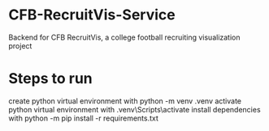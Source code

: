 # CFB-RecruitVis-Service
Backend for CFB RecruitVis, a college football recruiting visualization project

# Steps to run
create python virtual environment with python -m venv .venv
activate python virtual environment with .venv\Scripts\activate
install dependencies with python -m pip install -r requirements.txt